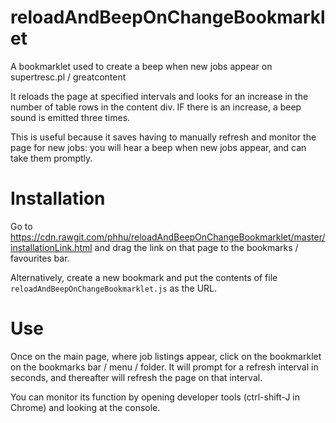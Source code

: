 # reloadAndBeepOnChangeBookmarklet
A bookmarklet used to create a beep when new jobs appear on supertresc.pl / greatcontent 

It reloads the page at specified intervals and looks for an increase in the number of table rows in the content div. IF there is an increase, a beep sound is emitted three times. 

This is useful because it saves having to manually refresh and monitor the page for new jobs: you will hear a beep when new jobs appear, and can take them promptly.

Installation
============

Go to https://cdn.rawgit.com/phhu/reloadAndBeepOnChangeBookmarklet/master/installationLink.html and drag the link on that page to the bookmarks / favourites bar.

Alternatively, create a new bookmark and put the contents of file ```reloadAndBeepOnChangeBookmarklet.js``` as the URL. 

Use
===

Once on the main page, where job listings appear, click on the bookmarklet on the bookmarks bar / menu / folder. It will prompt for a refresh interval in seconds, and thereafter will refresh the page on that interval.

You can monitor its function by opening developer tools (ctrl-shift-J in Chrome) and looking at the console.
